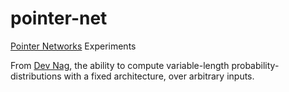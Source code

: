 # pointer-net
[Pointer Networks](https://arxiv.org/abs/1506.03134) Experiments

From [Dev Nag](https://medium.com/@devnag/pointer-networks-in-tensorflow-with-sample-code-14645063f264), the ability to compute variable-length probability-distributions with a fixed architecture, over arbitrary inputs.
